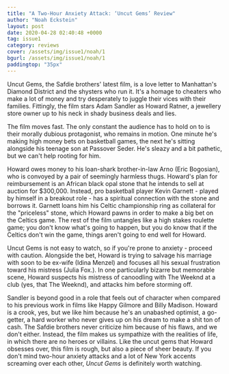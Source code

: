 ```yaml
---
title: "A Two-Hour Anxiety Attack: ‘Uncut Gems’ Review"
author: "Noah Eckstein"
layout: post
date: 2020-04-28 02:40:48 +0000
tag: issue1
category: reviews
cover: /assets/img/issue1/noah/1
bgurl: /assets/img/issue1/noah/1
paddingtop: "35px"
---
```


<p id="first-paragraph">Uncut Gems, the Safdie brothers' latest film, is a love letter to
Manhattan's Diamond District and the shysters who run it. It's a homage
to cheaters who make a lot of money and try desperately to juggle their
vices with their families. Fittingly, the film stars Adam Sandler as
Howard Ratner, a jewellery store owner up to his neck in shady business
deals and lies.</p>

The film moves fast. The only constant the audience has to hold on to is
their morally dubious protagonist, who remains in motion. One minute
he's making high money bets on basketball games, the next he's sitting
alongside his teenage son at Passover Seder. He's sleazy and a bit
pathetic, but we can't help rooting for him.

Howard owes money to his loan-shark brother-in-law Arno (Eric Bogosian),
who is convoyed by a pair of seemingly harmless thugs. Howard's plan for
reimbursement is an African black opal stone that he intends to sell at
auction for \$300,000. Instead, pro basketball player Kevin Garnett -
played by himself in a breakout role - has a spiritual connection with
the stone and borrows it. Garnett loans him his Celtic championship ring
as collateral for the "priceless" stone, which Howard pawns in order to
make a big bet on the Celtics game. The rest of the film untangles like
a high stakes roulette game; you don't know what's going to happen, but
you do know that if the Celtics don't win the game, things aren\'t going
to end well for Howard.

Uncut Gems is not easy to watch, so if you're prone to anxiety - proceed
with caution. Alongside the bet, Howard is trying to salvage his
marriage with soon to be ex-wife (Idina Menzel) and focuses all his
sexual frustration toward his mistress (Julia Fox.). In one particularly
bizarre but memorable scene, Howard suspects his mistress of canoodling
with The Weeknd at a club (yes, that The Weeknd), and attacks him before
storming off.

Sandler is beyond good in a role that feels out of character when
compared to his previous work in films like Happy Gilmore and Billy
Madison. Howard is a crook, yes, but we like him because he's an
unabashed optimist, a go-getter, a hard worker who never gives up on his
dream to make a shit ton of cash. The Safdie brothers never criticize
him because of his flaws, and we don't either. Instead, the film makes
us sympathize with the realities of life, in which there are no heroes
or villains. Like the uncut gems that Howard obsesses over, this film is
rough, but also a piece of sheer beauty. If you don't mind two-hour
anxiety attacks and a lot of New York accents screaming over each other,
*Uncut Gems* is definitely worth watching.
